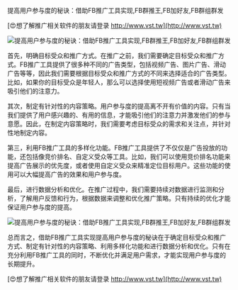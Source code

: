 提高用户参与度的秘诀：借助FB推广工具实现,FB群推王,FB加好友,FB群组群发

[😍想了解推广相关软件的朋友请登录 http://www.vst.tw](http://www.vst.tw)

 <center><img src="https://vst.tw/MP4/tuiguang/png/6.png" alt="提高用户参与度的秘诀：借助FB推广工具实现,FB群推王,FB加好友,FB群组群发"></center>

首先，明确目标受众和推广方式。在推广之前，我们需要确定目标受众和推广方式。FB推广工具提供了很多种不同的广告类型，包括视频广告、图片广告、滑动广告等等，因此我们需要根据目标受众和推广方式的不同来选择适合的广告类型。比如，如果你的目标受众是年轻人，那么可以选择使用短视频广告或者滑动广告来吸引他们的注意力。

其次，制定有针对性的内容策略。用户参与度的提高离不开有价值的内容。只有当我们提供了用户感兴趣的、有用的信息，才能吸引他们的注意力并激发他们的参与意愿。因此，在制定内容策略时，我们需要考虑目标受众的需求和关注点，并针对性地制定内容。

第三，利用FB推广工具的多样化功能。FB推广工具提供了不仅仅是广告投放的功能，还包括像竞价排名、自定义受众等工具。比如，我们可以使用竞价排名功能来提高广告展示的优先度，或者使用自定义受众来精准定位目标用户。这些功能的使用可以大幅提高广告的效果和用户参与度。

最后，进行数据分析和优化。在推广过程中，我们需要持续对数据进行监测和分析，了解用户反馈和行为，根据数据来调整和优化推广策略。只有持续的优化才能保证用户参与度的提高。

 <center><img src="https://vst.tw/MP4/tuiguang/png/3.png" alt="提高用户参与度的秘诀：借助FB推广工具实现,FB群推王,FB加好友,FB群组群发"></center>

总而言之，借助FB推广工具实现提高用户参与度的秘诀在于确定目标受众和推广方式、制定有针对性的内容策略、利用多样化功能和进行数据分析和优化。只有在充分利用FB推广工具的同时，不断优化并满足用户需求，才能实现用户参与度的长期提升。

[😍想了解推广相关软件的朋友请登录 http://www.vst.tw](http://www.vst.tw)



